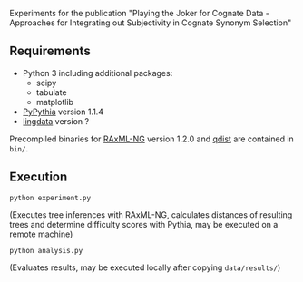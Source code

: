 Experiments for the publication "Playing the Joker for Cognate Data - Approaches for Integrating out Subjectivity in Cognate Synonym Selection"

## Requirements
* Python 3 including additional packages:
  + scipy
  + tabulate
  + matplotlib
* [PyPythia](https://github.com/tschuelia/PyPythia/) version 1.1.4
* [lingdata](https://github.com/luisevonderwiese/lingdata) version ?

Precompiled binaries for [RAxML-NG](https://github.com/amkozlov/raxml-ng) version 1.2.0 and [qdist](https://birc.au.dk/software/qdist) are contained in `bin/`.

## Execution
```
python experiment.py
```
(Executes tree inferences with RAxML-NG, calculates distances of resulting trees and determine difficulty scores with Pythia, may be executed on a remote machine)
```
python analysis.py
```
(Evaluates results, may be executed locally after copying `data/results/`)
